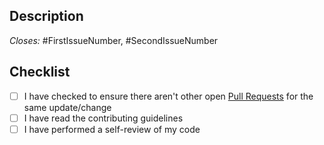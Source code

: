 ## Description

<!-- Please provide a description of your changes including numbers of any relevant issues -->

_Closes:_ #FirstIssueNumber, #SecondIssueNumber

## Checklist

- [ ] I have checked to ensure there aren't other open [Pull Requests](../../../pulls) for the same update/change
- [ ] I have read the contributing guidelines
- [ ] I have performed a self-review of my code
